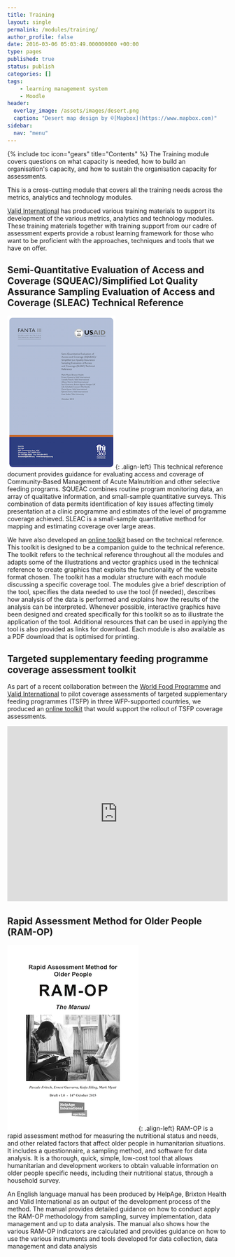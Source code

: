 ```yaml
---
title: Training
layout: single
permalink: /modules/training/
author_profile: false
date: 2016-03-06 05:03:49.000000000 +00:00
type: pages
published: true
status: publish
categories: []
tags:
    - learning management system
    - Moodle
header:
  overlay_image: /assets/images/desert.png
  caption: "Desert map design by ©[Mapbox](https://www.mapbox.com)"
sidebar:
  nav: "menu"
---
```

{% include toc icon="gears" title="Contents" %}
The Training module covers questions on what capacity is needed, how to build an organisation's capacity, and how to sustain the organisation capacity for assessments.

This is a cross-cutting module that covers all the training needs across the metrics, analytics and technology modules.

[Valid International](http://www.validinternational.org) has produced various training materials to support its development of the various metrics, analytics and technology modules. These training materials together with training support from our cadre of assessment experts provide a robust learning framework for those who want to be proficient with the approaches, techniques and tools that we have on offer.


## Semi-Quantitative Evaluation of Access and Coverage (SQUEAC)/Simplified Lot Quality Assurance Sampling Evaluation of Access and Coverage (SLEAC) Technical Reference
![image-left](/assets/images/techRefCoverageSQUEACsmall.png){: .align-left}
This technical reference document provides guidance for evaluating access and coverage of Community-Based Management of Acute Malnutrition and other selective feeding programs. SQUEAC combines routine program monitoring data, an array of qualitative information, and small-sample quantitative surveys. This combination of data permits identification of key issues affecting timely presentation at a clinic programme and estimates of the level of programme coverage achieved. SLEAC is a small-sample quantitative method for mapping and estimating coverage over large areas.

We have also developed an [online toolkit](http://toolkit.validmeasures.org) based on the technical reference. This toolkit is designed to be a companion guide to the technical reference. The toolkit refers to the technical reference throughout all the modules and adapts some of the illustrations and vector graphics used in the technical reference to create graphics that exploits the functionality of the website format chosen. The toolkit has a modular structure with each module discussing a specific coverage tool. The modules give a brief description of the tool, specifies the data needed to use the tool (if needed), describes how analysis of the data is performed and explains how the results of the analysis can be interpreted. Whenever possible, interactive graphics have been designed and created specifically for this toolkit so as to illustrate the application of the tool. Additional resources that can be used in applying the tool is also provided as links for download. Each module is also available as a PDF download that is optimised for printing.


## Targeted supplementary feeding programme coverage assessment toolkit
As part of a recent collaboration between the [World Food Programme](http://www.wfp.org) and [Valid International](http://www.validinternational.org) to pilot coverage assessments of targeted supplementary feeding programmes (TSFP) in three WFP-supported countries, we produced an [online toolkit](http://sfp.validmeasures.org) that would support the rollout of TSFP coverage assessments.

<iframe width="100%" height="400" frameborder="0" scrolling="no" seamless src="http://www.validmeasures.org/maps/surveysWFP.html"></iframe>


## Rapid Assessment Method for Older People (RAM-OP)
![image-left](/assets/images/manualRAMOPsmall.png){: .align-left}
RAM-OP is a rapid assessment method for measuring the nutritional status and needs, and other related factors that affect older people in humanitarian situations. It includes a questionnaire, a sampling method, and software for data analysis. It is a thorough, quick, simple, low-cost tool that allows humanitarian and development workers to obtain valuable information on older people specific needs, including their nutritional status, through a household survey.

An English language manual has been produced by HelpAge, Brixton Health and Valid International as an output of the development process of the method. The manual provides detailed guidance on how to conduct apply the RAM-OP methodology from sampling, survey implementation, data management and up to data analysis. The manual also shows how the various RAM-OP indicators are calculated and provides guidance on how to use the various instruments and tools developed for data collection, data management and data analysis

<br/>
<br/>